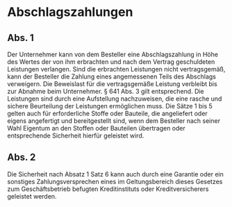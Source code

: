 # Abschlagszahlungen



## Abs. 1

 Der Unternehmer kann von dem Besteller eine Abschlagszahlung in Höhe des Wertes der von ihm erbrachten und nach dem Vertrag geschuldeten Leistungen verlangen. Sind die erbrachten Leistungen nicht vertragsgemäß, kann der Besteller die Zahlung eines angemessenen Teils des Abschlags verweigern. Die Beweislast für die vertragsgemäße Leistung verbleibt bis zur Abnahme beim Unternehmer. § 641 Abs. 3 gilt entsprechend. Die Leistungen sind durch eine Aufstellung nachzuweisen, die eine rasche und sichere Beurteilung der Leistungen ermöglichen muss. Die Sätze 1 bis 5 gelten auch für erforderliche Stoffe oder Bauteile, die angeliefert oder eigens angefertigt und bereitgestellt sind, wenn dem Besteller nach seiner Wahl Eigentum an den Stoffen oder Bauteilen übertragen oder entsprechende Sicherheit hierfür geleistet wird.

## Abs. 2

 Die Sicherheit nach Absatz 1 Satz 6 kann auch durch eine Garantie oder ein sonstiges Zahlungsversprechen eines im Geltungsbereich dieses Gesetzes zum Geschäftsbetrieb befugten Kreditinstituts oder Kreditversicherers geleistet werden. 

